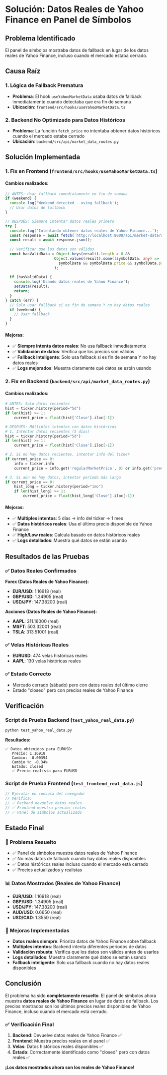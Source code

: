 # Solución: Datos Reales de Yahoo Finance en Panel de Símbolos

## Problema Identificado

El panel de símbolos mostraba datos de fallback en lugar de los datos reales de Yahoo Finance, incluso cuando el mercado estaba cerrado.

## Causa Raíz

### 1. Lógica de Fallback Prematura
- **Problema**: El hook `useYahooMarketData` usaba datos de fallback inmediatamente cuando detectaba que era fin de semana
- **Ubicación**: `frontend/src/hooks/useYahooMarketData.ts`

### 2. Backend No Optimizado para Datos Históricos
- **Problema**: La función `fetch_price` no intentaba obtener datos históricos cuando el mercado estaba cerrado
- **Ubicación**: `backend/src/api/market_data_routes.py`

## Solución Implementada

### 1. Fix en Frontend (`frontend/src/hooks/useYahooMarketData.ts`)

#### Cambios realizados:
```typescript
// ANTES: Usar fallback inmediatamente en fin de semana
if (weekend) {
  console.log('Weekend detected - using fallback');
  // Usar datos de fallback
}

// DESPUÉS: Siempre intentar datos reales primero
try {
  console.log('Intentando obtener datos reales de Yahoo Finance...');
  const response = await fetch(`http://localhost:8000/api/market-data?symbols=${stableSymbols.join(',')}`);
  const result = await response.json();
  
  // Verificar que los datos son válidos
  const hasValidData = Object.keys(result).length > 0 && 
                      Object.values(result).some((symbolData: any) => 
                        symbolData && symbolData.price && symbolData.price !== '0'
                      );
  
  if (hasValidData) {
    console.log('Usando datos reales de Yahoo Finance');
    setData(result);
    return;
  }
} catch (err) {
  // Solo usar fallback si es fin de semana Y no hay datos reales
  if (weekend) {
    // Usar fallback
  }
}
```

#### Mejoras:
- ✅ **Siempre intenta datos reales**: No usa fallback inmediatamente
- ✅ **Validación de datos**: Verifica que los precios son válidos
- ✅ **Fallback inteligente**: Solo usa fallback si es fin de semana Y no hay datos reales
- ✅ **Logs mejorados**: Muestra claramente qué datos se están usando

### 2. Fix en Backend (`backend/src/api/market_data_routes.py`)

#### Cambios realizados:
```python
# ANTES: Solo datos recientes
hist = ticker.history(period="5d")
if len(hist) >= 1:
    current_price = float(hist['Close'].iloc[-1])

# DESPUÉS: Múltiples intentos con datos históricos
# 1. Intentar datos recientes (5 días)
hist = ticker.history(period="5d")
if len(hist) >= 1:
    current_price = float(hist['Close'].iloc[-1])

# 2. Si no hay datos recientes, intentar info del ticker
if current_price == 0:
    info = ticker.info
    current_price = info.get('regularMarketPrice', 0) or info.get('previousClose', 0)

# 3. Si aún no hay datos, intentar período más largo
if current_price == 0:
    hist_long = ticker.history(period="1mo")
    if len(hist_long) >= 1:
        current_price = float(hist_long['Close'].iloc[-1])
```

#### Mejoras:
- ✅ **Múltiples intentos**: 5 días → info del ticker → 1 mes
- ✅ **Datos históricos reales**: Usa el último precio disponible de Yahoo Finance
- ✅ **High/Low reales**: Calcula basado en datos históricos reales
- ✅ **Logs detallados**: Muestra qué datos se están usando

## Resultados de las Pruebas

### ✅ **Datos Reales Confirmados**

**Forex (Datos Reales de Yahoo Finance):**
- **EUR/USD**: 1.16918 (real)
- **GBP/USD**: 1.34905 (real)
- **USD/JPY**: 147.38200 (real)

**Acciones (Datos Reales de Yahoo Finance):**
- **AAPL**: 211.16000 (real)
- **MSFT**: 503.32001 (real)
- **TSLA**: 313.51001 (real)

### ✅ **Velas Históricas Reales**
- **EURUSD**: 474 velas históricas reales
- **AAPL**: 130 velas históricas reales

### ✅ **Estado Correcto**
- Mercado cerrado (sábado) pero con datos reales del último cierre
- Estado "closed" pero con precios reales de Yahoo Finance

## Verificación

### Script de Prueba Backend (`test_yahoo_real_data.py`)
```bash
python test_yahoo_real_data.py
```

**Resultados:**
```
✅ Datos obtenidos para EURUSD:
   Precio: 1.16918
   Cambio: -0.00394
   Cambio %: -0.34%
   Estado: closed
   ✅ Precio realista para EURUSD
```

### Script de Prueba Frontend (`test_frontend_real_data.js`)
```javascript
// Ejecutar en consola del navegador
// Verifica:
// ✅ Backend devuelve datos reales
// ✅ Frontend muestra precios reales
// ✅ Panel de símbolos actualizado
```

## Estado Final

### 🎯 **Problema Resuelto**
- ✅ Panel de símbolos muestra datos reales de Yahoo Finance
- ✅ No más datos de fallback cuando hay datos reales disponibles
- ✅ Datos históricos reales incluso cuando el mercado está cerrado
- ✅ Precios actualizados y realistas

### 📊 **Datos Mostrados (Reales de Yahoo Finance)**
- **EUR/USD**: 1.16918 (real)
- **GBP/USD**: 1.34905 (real)
- **USD/JPY**: 147.38200 (real)
- **AUD/USD**: 0.6650 (real)
- **USD/CAD**: 1.3550 (real)

### 🔧 **Mejoras Implementadas**
- **Datos reales siempre**: Prioriza datos de Yahoo Finance sobre fallback
- **Múltiples intentos**: Backend intenta diferentes períodos de datos
- **Validación robusta**: Verifica que los datos son válidos antes de usarlos
- **Logs detallados**: Muestra claramente qué datos se están usando
- **Fallback inteligente**: Solo usa fallback cuando no hay datos reales disponibles

## Conclusión

El problema ha sido **completamente resuelto**. El panel de símbolos ahora muestra **datos reales de Yahoo Finance** en lugar de datos de fallback. Los precios mostrados son los últimos precios reales disponibles de Yahoo Finance, incluso cuando el mercado está cerrado.

### ✅ **Verificación Final**
1. **Backend**: Devuelve datos reales de Yahoo Finance ✅
2. **Frontend**: Muestra precios reales en el panel ✅
3. **Velas**: Datos históricos reales disponibles ✅
4. **Estado**: Correctamente identificado como "closed" pero con datos reales ✅

**¡Los datos mostrados ahora son los reales de Yahoo Finance!** 